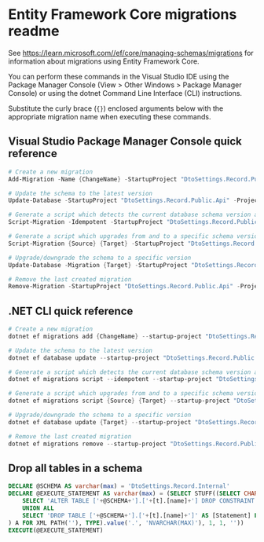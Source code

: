 # Entity Framework Core migrations readme

See <https://learn.microsoft.com//ef/core/managing-schemas/migrations> for information about migrations using Entity Framework Core.

You can perform these commands in the Visual Studio IDE using the Package Manager Console (View > Other Windows > Package Manager Console) or using the dotnet Command Line Interface (CLI) instructions.

Substitute the curly brace (`{}`) enclosed arguments below with the appropriate migration name when executing these commands.

## Visual Studio Package Manager Console quick reference

```powershell
# Create a new migration
Add-Migration -Name {ChangeName} -StartupProject "DtoSettings.Record.Public.Api" -Project "DtoSettings.Record.Public.Infrastructure"

# Update the schema to the latest version
Update-Database -StartupProject "DtoSettings.Record.Public.Api" -Project "DtoSettings.Record.Public.Infrastructure"

# Generate a script which detects the current database schema version and updates it to the latest
Script-Migration -Idempotent -StartupProject "DtoSettings.Record.Public.Api" -Project "DtoSettings.Record.Public.Infrastructure"

# Generate a script which upgrades from and to a specific schema version
Script-Migration {Source} {Target} -StartupProject "DtoSettings.Record.Public.Api" -Project "DtoSettings.Record.Public.Infrastructure"

# Upgrade/downgrade the schema to a specific version
Update-Database -Migration {Target} -StartupProject "DtoSettings.Record.Public.Api" -Project "DtoSettings.Record.Public.Infrastructure"

# Remove the last created migration
Remove-Migration -StartupProject "DtoSettings.Record.Public.Api" -Project "DtoSettings.Record.Public.Infrastructure"
```

## .NET CLI quick reference

```powershell
# Create a new migration
dotnet ef migrations add {ChangeName} --startup-project "DtoSettings.Record.Public.Api" --project "DtoSettings.Record.Public.Infrastructure"

# Update the schema to the latest version
dotnet ef database update --startup-project "DtoSettings.Record.Public.Api" --project "DtoSettings.Record.Public.Infrastructure"

# Generate a script which detects the current database schema version and updates it to the latest
dotnet ef migrations script --idempotent --startup-project "DtoSettings.Record.Public.Api" --project "DtoSettings.Record.Public.Infrastructure"

# Generate a script which upgrades from and to a specific schema version
dotnet ef migrations script {Source} {Target} --startup-project "DtoSettings.Record.Public.Api" --project "DtoSettings.Record.Public.Infrastructure"

# Upgrade/downgrade the schema to a specific version
dotnet ef database update {Target} --startup-project "DtoSettings.Record.Public.Api" --project "DtoSettings.Record.Public.Infrastructure"

# Remove the last created migration
dotnet ef migrations remove --startup-project "DtoSettings.Record.Public.Api" --project "DtoSettings.Record.Public.Infrastructure"
```

## Drop all tables in a schema

```sql
DECLARE @SCHEMA AS varchar(max) = 'DtoSettings.Record.Internal'
DECLARE @EXECUTE_STATEMENT AS varchar(max) = (SELECT STUFF((SELECT CHAR(13) + CHAR(10) + [Statement] FROM (
    SELECT 'ALTER TABLE ['+@SCHEMA+'].['+[t].[name]+'] DROP CONSTRAINT ['+[fk].[name]+']' AS [Statement] FROM [sys].[foreign_keys] AS [fk] INNER JOIN [sys].[tables] AS [t] ON [t].[object_id] = [fk].[parent_object_id] INNER JOIN [sys].[schemas] AS [s] ON [s].[schema_id] = [t].[schema_id] WHERE [s].[name] = @SCHEMA
    UNION ALL
    SELECT 'DROP TABLE ['+@SCHEMA+'].['+[t].[name]+']' AS [Statement] FROM [sys].[tables] AS [t] INNER JOIN [sys].[schemas] AS [s] ON [s].[schema_id] = [t].[schema_id] WHERE [s].[name] = @SCHEMA
) A FOR XML PATH(''), TYPE).value('.', 'NVARCHAR(MAX)'), 1, 1, ''))
EXECUTE(@EXECUTE_STATEMENT)
```

